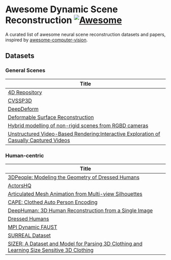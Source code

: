 # Awesome Dynamic Scene Reconstruction [![Awesome](https://cdn.rawgit.com/sindresorhus/awesome/d7305f38d29fed78fa85652e3a63e154dd8e8829/media/badge.svg)](https://github.com/sindresorhus/awesome)
A curated list of awesome neural scene reconstruction datasets and papers, inspired by [awesome-computer-vision](https://github.com/jbhuang0604/awesome-computer-vision).

## Datasets

### General Scenes
|Title|
|-----|
|[4D Repository](https://kinovis.inria.fr/4d-repository/)|
|[CVSSP3D](https://cvssp.org/data/cvssp3d/)| 
|[DeepDeform](https://github.com/AljazBozic/DeepDeform)|
|[Deformable Surface Reconstruction](https://www.epfl.ch/labs/cvlab/data/data-dsr-index-php/)|
|[Hybrid modelling of non-rigid scenes from RGBD cameras](https://cvssp.org/projects/4d/dynamic_rgbd_modelling/)|
|[Unstructured Video-Based Rendering:Interactive Exploration of Casually Captured Videos](https://cvg.ethz.ch/research/unstructured-vbr/)|


### Human-centric
|Title|
|-----|
|[3DPeople: Modeling the Geometry of Dressed Humans](https://www.albertpumarola.com/research/3DPeople/index.html)|
|[ActorsHQ](https://www.actors-hq.com/)|
|[Articulated Mesh Animation from Multi-view Silhouettes](http://people.csail.mit.edu/drdaniel/mesh_animation/)|
|[CAPE: Clothed Auto Person Encoding](https://cape.is.tue.mpg.de/index.html)|
|[DeepHuman: 3D Human Reconstruction from a Single Image](http://www.liuyebin.com/deephuman/deephuman.html)| 
|[Dressed Humans](https://team.inria.fr/morpheo/estimation-of-human-body-shape-in-motion-with-wide-clothing/)|
|[MPI Dynamic FAUST](https://dfaust.is.tue.mpg.de/)|
|[SURREAL Dataset](https://www.di.ens.fr/willow/research/surreal/data/)|
|[SIZER: A Dataset and Model for Parsing 3D Clothing and Learning Size Sensitive 3D Clothing](https://virtualhumans.mpi-inf.mpg.de/sizer/)|
